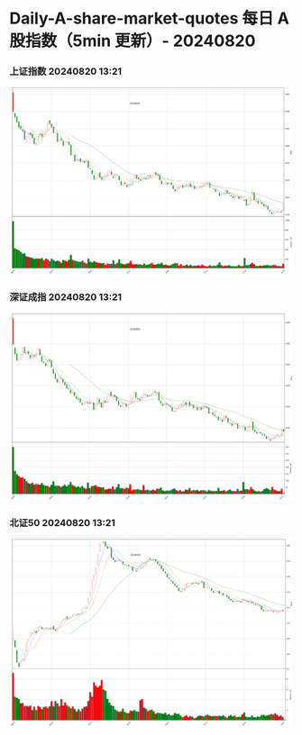 
# Daily-A-share-market-quotes 每日 A 股指数（5min 更新）- 20240820

### 上证指数 20240820 13:21
![](./fig/2024/8/20240820-sh000001.png)

### 深证成指 20240820 13:21
![](./fig/2024/8/20240820-sz399001.png)

### 北证50 20240820 13:21
![](./fig/2024/8/20240820-bj899050.png)
